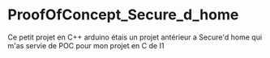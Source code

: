 # ProofOfConcept_Secure_d_home
Ce petit projet en C++ arduino étais un projet antérieur a Secure'd home qui m'as servie de POC pour mon projet en C de I1
